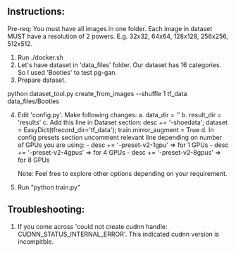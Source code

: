 ## Instructions:

Pre-req: You must have all images in one folder. Each image in dataset MUST have a resolution of 2 powers. E.g. 32x32, 64x64, 128x128, 256x256, 512x512.

1. Run ./docker.sh
2. Let's have dataset in 'data_files' folder. Our dataset has 16 categories. So I used 'Booties' to test pg-gan.
3. Prepare dataset.

python dataset_tool.py create_from_images --shuffle 1 tf_data data_files/Booties

4. Edit 'config.py'. Make following changes:
    a. data_dir = ''
    b. result_dir = 'results'
    c. Add this line in Dataset section:
            desc += '-shoedata';             dataset = EasyDict(tfrecord_dir='tf_data'); train.mirror_augment = True
    d. In config presets section uncomment relevant line depending on number of GPUs you are using:
        - desc += '-preset-v2-1gpu' => for 1 GPUs
        - desc += '-preset-v2-4gpus' => for 4 GPUs
        - desc += '-preset-v2-8gpus' => for 8 GPUs

    Note: Feel free to explore other options depending on your requirement.

5. Run "python train.py"

## Troubleshooting:

1. If you come across 'could not create cudnn handle: CUDNN_STATUS_INTERNAL_ERROR'. This indicated cudnn version is incompitble.
